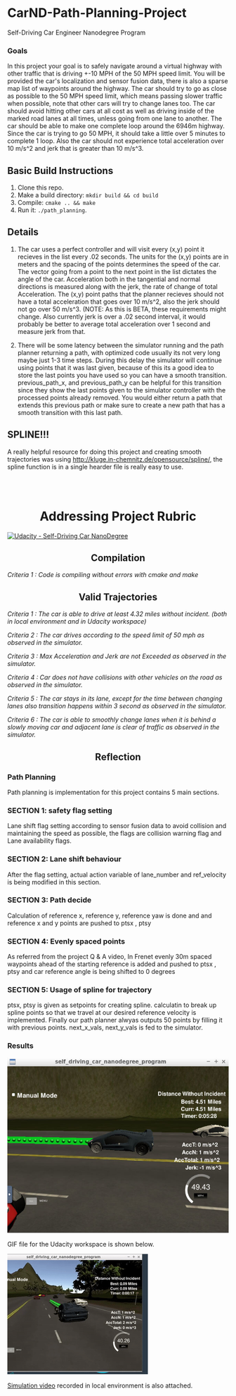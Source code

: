 # CarND-Path-Planning-Project
Self-Driving Car Engineer Nanodegree Program
   
### Goals
In this project your goal is to safely navigate around a virtual highway with other traffic that is driving +-10 MPH of the 50 MPH speed limit. You will be provided the car's localization and sensor fusion data, there is also a sparse map list of waypoints around the highway. The car should try to go as close as possible to the 50 MPH speed limit, which means passing slower traffic when possible, note that other cars will try to change lanes too. The car should avoid hitting other cars at all cost as well as driving inside of the marked road lanes at all times, unless going from one lane to another. The car should be able to make one complete loop around the 6946m highway. Since the car is trying to go 50 MPH, it should take a little over 5 minutes to complete 1 loop. Also the car should not experience total acceleration over 10 m/s^2 and jerk that is greater than 10 m/s^3.


## Basic Build Instructions

1. Clone this repo.
2. Make a build directory: `mkdir build && cd build`
3. Compile: `cmake .. && make`
4. Run it: `./path_planning`.

## Details

1. The car uses a perfect controller and will visit every (x,y) point it recieves in the list every .02 seconds. The units for the (x,y) points are in meters and the spacing of the points determines the speed of the car. The vector going from a point to the next point in the list dictates the angle of the car. Acceleration both in the tangential and normal directions is measured along with the jerk, the rate of change of total Acceleration. The (x,y) point paths that the planner recieves should not have a total acceleration that goes over 10 m/s^2, also the jerk should not go over 50 m/s^3. (NOTE: As this is BETA, these requirements might change. Also currently jerk is over a .02 second interval, it would probably be better to average total acceleration over 1 second and measure jerk from that.

2. There will be some latency between the simulator running and the path planner returning a path, with optimized code usually its not very long maybe just 1-3 time steps. During this delay the simulator will continue using points that it was last given, because of this its a good idea to store the last points you have used so you can have a smooth transition. previous_path_x, and previous_path_y can be helpful for this transition since they show the last points given to the simulator controller with the processed points already removed. You would either return a path that extends this previous path or make sure to create a new path that has a smooth transition with this last path.

## SPLINE!!!

A really helpful resource for doing this project and creating smooth trajectories was using http://kluge.in-chemnitz.de/opensource/spline/, the spline function is in a single hearder file is really easy to use.


<br/><br/>
<h1 align="center"> Addressing Project Rubric </h1>

[![Udacity - Self-Driving Car NanoDegree](https://s3.amazonaws.com/udacity-sdc/github/shield-carnd.svg)](http://www.udacity.com/drive)
<h2 align="center">Compilation </h2>

<em>Criteria 1 : Code is compiling without errors with cmake and make</em>

<h2 align="center">Valid Trajectories </h2>

<em>Criteria 1 : The car is able to drive at least 4.32 miles without incident. (both in local environment and in Udacity workspace)</em>

<em>Criteria 2 : The car drives according to the speed limit of 50 mph as observed in the simulator.
</em>

<em>Criteria 3 : Max Acceleration and Jerk are not Exceeded as observed in the simulator.
</em>

<em>Criteria 4 : Car does not have collisions with other vehicles on the road as observed in the simulator.
</em>

<em>Criteria 5 : The car stays in its lane, except for the time between changing lanes also transition happens within 3 second as observed in the simulator. </em>

<em>Criteria 6 : The car is able to smoothly change lanes when it is behind a slowly moving car and adjacent lane is clear of traffic as observed in the simulator. </em>

<h2 align="center">Reflection </h2>

<h3>Path Planning</h3>

Path planning is implementation for this project contains 5 main sections.

### SECTION 1: safety flag setting

Lane shift flag setting according to sensor fusion data to avoid collision and maintaining the speed as possible, the flags are collision warning flag and Lane availability flags.

### SECTION 2: Lane shift behaviour

After the flag setting, actual action variable of lane_number and ref_velocity is being modified in this section.

### SECTION 3: Path decide

Calculation of reference x, reference y, reference yaw is done and and reference x and y points are pushed to ptsx , ptsy

### SECTION 4: Evenly spaced points

As referred from the project Q & A video, In Frenet evenly 30m spaced waypoints ahead of the starting reference is added and pushed to ptsx , ptsy and car reference angle is being shifted to 0 degrees

### SECTION 5: Usage of spline for trajectory

ptsx, ptsy is given as setpoints for creating spline. calculatin to break up spline points so that we travel at our desired reference velocity is implemented. Finally our path planner alwyas outputs 50 points by filling it with previous points. next_x_vals, next_y_vals is fed to the simulator.


<h3>Results</h3>

![](./results/path_planning_Udacity_workspace.PNG)

GIF file for the Udacity workspace is shown below.

![](./results/path_planning_Udacity_workspace_1.4MB.gif)


[Simulation video](./results/local_environment_result.webm) recorded in local environment is also attached.